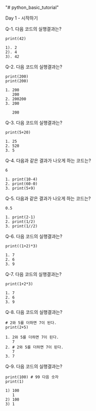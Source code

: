"# python_basic_tutorial" 

Day 1 - 시작하기

Q-1. 다음 코드의 실행결과는?

```
print(42)
```
```
1). 2
2). 4
3). 42
```


Q-2. 다음 코드의 실행결과는?

```
print(200)
print(200)
```
```
1. 200
   200
2. 200200
3. 200

   200
```


Q-3. 다음 코드의 실행결과는?
```
print(5+20)
```
```
1. 25
2. 520
3. 5
```


Q-4. 다음과 같은 결과가 나오게 하는 코드는? 
```
6
```
```
1. print(10-4)
2. print(60-0)
3. print(5+9)
```


Q-5. 다음과 같은 결과가 나오게 하는 코드는? 
```
0.5
```
```
1. print(2-1)
2. print(1/2)
3. print(1//2)
```


Q-6. 다음 코드의 실행결과는?
```
print((1+2)*3)
```
```
1. 7
2. 6
3. 9
```


Q-7. 다음 코드의 실행결과는?
```
print(1+2*3)
```
```
1. 7
2. 6
3. 9
```


Q-8. 다음 코드의 실행결과는?
```
# 2와 5를 더하면 7이 된다.
print(2+5)
```
```
1. 2와 5를 더하면 7이 된다.
   7
2. # 2와 5를 더하면 7이 된다.
   7
3. 7
```


Q-9. 다음 코드의 실행결과는?
```
print(100) # 99 다음 숫자
print(1)
```
```
1) 100
   1
2) 100
3) 1
```
